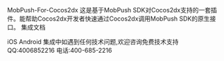 MobPush-For-Cocos2dx
这是基于MobPush SDK对Cocos2dx支持的一套插件。能帮助Cocos2dx开发者快速通过Cocos2dx调用MobPush SDK的原生接口。
集成文档

iOS
Android
集成中如遇到任何技术问题,欢迎咨询免费技术支持 QQ:4006852216 电话:400-685-2216